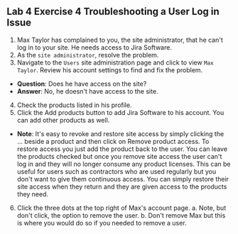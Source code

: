 ## Lab 4 Exercise 4 Troubleshooting a User Log in Issue
1. Max Taylor has complained to you, the site administrator, that he can't log in to your site. He needs access to Jira Software.
2. As the `site administrator`, resolve the problem.
3. Navigate to the `Users` site administration page and click to view `Max Taylor`. Review his account settings to find and fix the problem.
* **Question**: Does he have access on the site?
* **Answer**: No, he doesn't have access to the site.
4. Check the products listed in his profile.
5. Click the Add products button to add Jira Software to his account. You can add other products as well.
* **Note**: It's easy to revoke and restore site access by simply clicking the ... beside a product and then click on Remove product access. To restore access you just add the product back to the user. You can leave the products checked but once you remove site access the user can't log in and they will no longer consume any product licenses. This can be useful for users such as contractors who are used regularly but you don't want to give them continuous access. You can simply restore their site access when they return and they are given access to the products they need.
6. Click the three dots at the top right of Max's account page.
a. Note, but don't click, the option to remove the user.
b. Don't remove Max but this is where you would do so if you needed to remove a user.